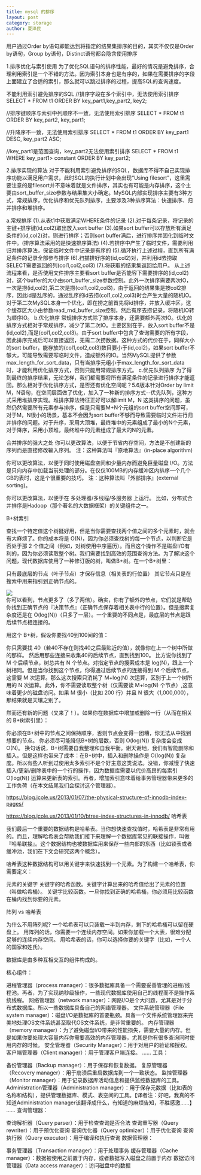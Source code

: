 ```yaml
---
title: mysql 的排序
layout: post
category: storage
author: 夏泽民
---
```

<div class="container">
用户通过Order by语句即能达到将指定的结果集排序的目的，其实不仅仅是Order by语句，Group by语句，Distinct语句都会隐含使用排序

1.排序优化与索引使用
      为了优化SQL语句的排序性能，最好的情况是避免排序，合理利用索引是一个不错的方法。因为索引本身也是有序的，如果在需要排序的字段上面建立了合适的索引，那么就可以跳过排序的过程，提高SQL的查询速度。

不能利用索引避免排序的SQL
//排序字段在多个索引中，无法使用索引排序
SELECT * FROM t1 ORDER BY key_part1,key_part2, key2;
 
//排序键顺序与索引中列顺序不一致，无法使用索引排序
SELECT * FROM t1 ORDER BY key_part2, key_part1;
 
//升降序不一致，无法使用索引排序
SELECT * FROM t1 ORDER BY key_part1 DESC, key_part2 ASC;
 
//key_part1是范围查询，key_part2无法使用索引排序
SELECT * FROM t1 WHERE key_part1> constant ORDER BY key_part2;

2.排序实现的算法
      对于不能利用索引避免排序的SQL，数据库不得不自己实现排序功能以满足用户需求，此时SQL的执行计划中会出现“Using filesort”，这里需要注意的是filesort并不意味着就是文件排序，其实也有可能是内存排序，这个主要由sort_buffer_size参数与结果集大小确定。MySQL内部实现排序主要有3种方式，常规排序，优化排序和优先队列排序，主要涉及3种排序算法：快速排序、归并排序和堆排序。
      
a.常规排序
(1).从表t1中获取满足WHERE条件的记录
(2).对于每条记录，将记录的主键+排序键(id,col2)取出放入sort buffer
(3).如果sort buffer可以存放所有满足条件的(id,col2)对，则进行排序；否则sort buffer满后，进行排序并固化到临时文件中。(排序算法采用的是快速排序算法)
(4).若排序中产生了临时文件，需要利用归并排序算法，保证临时文件中记录是有序的
(5).循环执行上述过程，直到所有满足条件的记录全部参与排序
(6).扫描排好序的(id,col2)对，并利用id去捞取SELECT需要返回的列(col1,col2,col3)
(7).将获取的结果集返回给用户。
      从上述流程来看，是否使用文件排序主要看sort buffer是否能容下需要排序的(id,col2)对，这个buffer的大小由sort_buffer_size参数控制。此外一次排序需要两次IO，一次是捞(id,col2),第二次是捞(col1,col2,col3)，由于返回的结果集是按col2排序，因此id是乱序的，通过乱序的id去捞(col1,col2,col3)时会产生大量的随机IO。对于第二次MySQL本身一个优化，即在捞之前首先将id排序，并放入缓冲区，这个缓存区大小由参数read_rnd_buffer_size控制，然后有序去捞记录，将随机IO转为顺序IO。
b.优化排序
     常规排序方式除了排序本身，还需要额外两次IO。优化的排序方式相对于常规排序，减少了第二次IO。主要区别在于，放入sort buffer不是(id,col2),而是(col1,col2,col3)。由于sort buffer中包含了查询需要的所有字段，因此排序完成后可以直接返回，无需二次捞数据。这种方式的代价在于，同样大小的sort buffer，能存放的(col1,col2,col3)数目要小于(id,col2)，如果sort buffer不够大，可能导致需要写临时文件，造成额外的IO。当然MySQL提供了参数max_length_for_sort_data，只有当排序元组小于max_length_for_sort_data时，才能利用优化排序方式，否则只能用常规排序方式。
c.优先队列排序
     为了得到最终的排序结果，无论怎样，我们都需要将所有满足条件的记录进行排序才能返回。那么相对于优化排序方式，是否还有优化空间呢？5.6版本针对Order by limit M，N语句，在空间层面做了优化，加入了一种新的排序方式--优先队列，这种方式采用堆排序实现。堆排序算法特征正好可以解limit M，N 这类排序的问题，虽然仍然需要所有元素参与排序，但是只需要M+N个元组的sort buffer空间即可，对于M，N很小的场景，基本不会因为sort buffer不够而导致需要临时文件进行归并排序的问题。对于升序，采用大顶堆，最终堆中的元素组成了最小的N个元素，对于降序，采用小顶堆，最终堆中的元素组成了最大的N的元素。      

合并排序的强大之处
    你可以更改算法，以便于节省内存空间，方法是不创建新的序列而是直接修改输入序列。
注：这种算法叫『原地算法』(in-place algorithm)

你可以更改算法，以便于同时使用磁盘空间和少量内存而避免巨量磁盘 I/O。方法是只向内存中加载当前处理的部分。在仅仅100MB的内存缓冲区内排序一个几个GB的表时，这是个很重要的技巧。
注：这种算法叫『外部排序』(external sorting)。

你可以更改算法，以便于在 多处理器/多线程/多服务器 上运行。
比如，分布式合并排序是Hadoop（那个著名的大数据框架）的关键组件之一。

B+树索引

查找一个特定值这个树挺好用，但是当你需要查找两个值之间的多个元素时，就会有大麻烦了。你的成本将是 O(N)，因为你必须查找树的每一个节点，以判断它是否处于那 2 个值之间（例如，对树使用中序遍历）。而且这个操作不是磁盘I/O有利的，因为你必须读取整个树。我们需要找到高效的范围查询方法。为了解决这个问题，现代数据库使用了一种修订版的树，叫做B+树。在一个B+树里：

只有最底层的节点（叶子节点）才保存信息（相关表的行位置）
其它节点只是在搜索中用来指引到正确节点的。
<!-- more -->
<div class="row">
<img src="{{site.url}}{{site.baseurl}}/img/BPlusTree.png"/>
</div>
你可以看到，节点更多了（多了两倍）。确实，你有了额外的节点，它们就是帮助你找到正确节点的『决策节点』（正确节点保存着相关表中行的位置）。但是搜索复杂度还是在 O(log(N))（只多了一层）。一个重要的不同点是，最底层的节点是跟后续节点相连接的。

用这个 B+树，假设你要找40到100间的值：

你只需要找 40（若40不存在则找40之后最贴近的值），就像你在上一个树中所做的那样。
然后用那些连接来收集40的后续节点，直到找到100。
比方说你找到了 M 个后续节点，树总共有 N 个节点。对指定节点的搜索成本是 log(N)，跟上一个树相同。但是当你找到这个节点，你得通过后续节点的连接得到 M 个后续节点，这需要 M 次运算。那么这次搜索只消耗了 M+log(N) 次运算，区别于上一个树所用的 N 次运算。此外，你不需要读取整个树（仅需要读 M+log(N) 个节点）,这意味着更少的磁盘访问。如果 M 很小（比如 200 行）并且 N 很大（1,000,000），那结果就是天壤之别了。

然而还有新的问题（又来了！）。如果你在数据库中增加或删除一行（从而在相关的 B+树索引里）：

你必须在B+树中的节点之间保持顺序，否则节点会变得一团糟，你无法从中找到想要的节点。
你必须尽可能降低B+树的层数，否则 O(log(N)) 复杂度会变成 O(N)。
换句话说，B+树需要自我整理和自我平衡。谢天谢地，我们有智能删除和插入。但是这样也带来了成本：在B+树中，插入和删除操作是 O(log(N)) 复杂度。所以有些人听到过使用太多索引不是个好主意这类说法。没错，你减慢了快速插入/更新/删除表中的一个行的操作，因为数据库需要以代价高昂的每索引 O(log(N)) 运算来更新表的索引。再者，增加索引意味着给事务管理器带来更多的工作负荷（在本文结尾我们会探讨这个管理器）。

https://blog.jcole.us/2013/01/07/the-physical-structure-of-innodb-index-pages/

https://blog.jcole.us/2013/01/10/btree-index-structures-in-innodb/
哈希表

我们最后一个重要的数据结构是哈希表。当你想快速查找值时，哈希表是非常有用的。而且，理解哈希表会帮助我们接下来理解一个数据库常见的联接操作，叫做『哈希联接』。这个数据结构也被数据库用来保存一些内部的东西（比如锁表或者缓冲池，我们在下文会研究这两个概念）。

哈希表这种数据结构可以用关键字来快速找到一个元素。为了构建一个哈希表，你需要定义：

元素的关键字
关键字的哈希函数。关键字计算出来的哈希值给出了元素的位置（叫做哈希桶）。
关键字比较函数。一旦你找到正确的哈希桶，你必须用比较函数在桶内找到你要的元素。

阵列 vs 哈希表

为什么不用阵列呢?
一个哈希表可以只装载一半到内存，剩下的哈希桶可以留在硬盘上。
用阵列的话，你需要一个连续内存空间。如果你加载一个大表，很难分配足够的连续内存空间。
用哈希表的话，你可以选择你要的关键字（比如，一个人的国家和姓氏）。

数据库是由多种互相交互的组件构成的。

核心组件：

进程管理器（process manager）：很多数据库具备一个需要妥善管理的进程/线程池。再者，为了实现纳秒级操作，一些现代数据库使用自己的线程而不是操作系统线程。
网络管理器（network manager）：网路I/O是个大问题，尤其是对于分布式数据库。所以一些数据库具备自己的网络管理器。
文件系统管理器（File system manager）：磁盘I/O是数据库的首要瓶颈。具备一个文件系统管理器来完美地处理OS文件系统甚至取代OS文件系统，是非常重要的。
内存管理器（memory manager）：为了避免磁盘I/O带来的性能损失，需要大量的内存。但是如果你要处理大容量内存你需要高效的内存管理器，尤其是你有很多查询同时使用内存的时候。
安全管理器（Security Manager）：用于对用户的验证和授权。
客户端管理器（Client manager）：用于管理客户端连接。
……
工具：

备份管理器（Backup manager）：用于保存和恢复数据。
复原管理器（Recovery manager）：用于崩溃后重启数据库到一个一致状态。
监控管理器（Monitor manager）：用于记录数据库活动信息和提供监控数据库的工具。
Administration管理器（Administration manager）：用于保存元数据（比如表的名称和结构），提供管理数据库、模式、表空间的工具。【译者注：好吧，我真的不知道Administration manager该翻译成什么，有知道的麻烦告知，不胜感激……】
……
查询管理器：

查询解析器（Query parser）：用于检查查询是否合法
查询重写器（Query rewriter）：用于预优化查询
查询优化器（Query optimizer）：用于优化查询
查询执行器（Query executor）：用于编译和执行查询
数据管理器：

事务管理器（Transaction manager）：用于处理事务
缓存管理器（Cache manager）：数据被使用之前置于内存，或者数据写入磁盘之前置于内存
数据访问管理器（Data access manager）：访问磁盘中的数据
</div>
